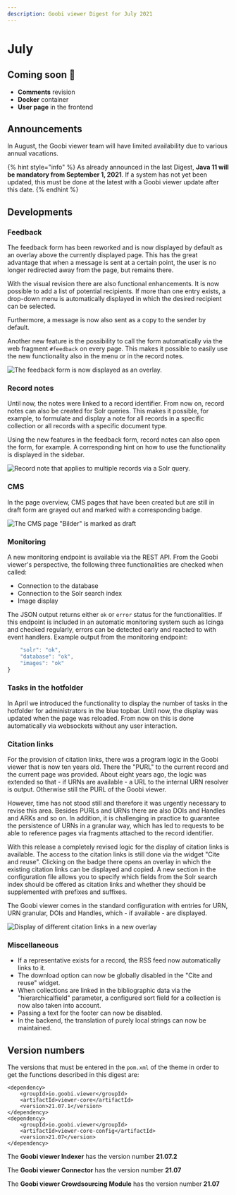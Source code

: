 ```yaml
---
description: Goobi viewer Digest for July 2021
---
```


# July

## Coming soon :rocket:&#x20;

* **Comments** revision
* **Docker** container
* **User page** in the frontend

## Announcements

In August, the Goobi viewer team will have limited availability due to various annual vacations.

{% hint style="info" %}
As already announced in the last Digest, **Java 11 will be mandatory from September 1, 2021**. If a system has not yet been updated, this must be done at the latest with a Goobi viewer update after this date.
{% endhint %}

## Developments&#x20;

### Feedback

The feedback form has been reworked and is now displayed by default as an overlay above the currently displayed page. This has the great advantage that when a message is sent at a certain point, the user is no longer redirected away from the page, but remains there.

With the visual revision there are also functional enhancements. It is now possible to add a list of potential recipients. If more than one entry exists, a drop-down menu is automatically displayed in which the desired recipient can be selected.&#x20;

Furthermore, a message is now also sent as a copy to the sender by default.&#x20;

Another new feature is the possibility to call the form automatically via the web fragment `#feedback` on every page. This makes it possible to easily use the new functionality also in the menu or in the record notes.

![The feedback form is now displayed as an overlay.](../.gitbook/assets/21\_07\_en\_feedback\_overlay.png)

### Record notes&#x20;

Until now, the notes were linked to a record identifier. From now on, record notes can also be created for Solr queries. This makes it possible, for example, to formulate and display a note for all records in a specific collection or all records with a specific document type.&#x20;

Using the new features in the feedback form, record notes can also open the form, for example. A corresponding hint on how to use the functionality is displayed in the sidebar.

![Record note that applies to multiple records via a Solr query.](../.gitbook/assets/21\_07\_en\_record\_note\_solr-query.png)

### CMS

In the page overview, CMS pages that have been created but are still in draft form are grayed out and marked with a corresponding badge.

![The CMS page "Bilder" is marked as draft](../.gitbook/assets/21\_07\_en\_cms\_page\_draft.png)

### Monitoring

A new monitoring endpoint is available via the REST API. From the Goobi viewer's perspective, the following three functionalities are checked when called:&#x20;

* Connection to the database
* Connection to the Solr search index
* Image display

The JSON output returns either `ok` or `error` status for the functionalities. If this endpoint is included in an automatic monitoring system such as Icinga and checked regularly, errors can be detected early and reacted to with event handlers. Example output from the monitoring endpoint:

```javascript
	"solr": "ok",
	"database": "ok",
	"images": "ok"
}
```

### Tasks in the hotfolder&#x20;

In April we introduced the functionality to display the number of tasks in the hotfolder for administrators in the blue topbar. Until now, the display was updated when the page was reloaded. From now on this is done automatically via websockets without any user interaction.

### Citation links

For the provision of citation links, there was a program logic in the Goobi viewer that is now ten years old. There the "PURL" to the current record and the current page was provided. About eight years ago, the logic was extended so that - if URNs are available - a URL to the internal URN resolver is output. Otherwise still the PURL of the Goobi viewer.&#x20;

However, time has not stood still and therefore it was urgently necessary to revise this area. Besides PURLs and URNs there are also DOIs and Handles and ARKs and so on. In addition, it is challenging in practice to guarantee the persistence of URNs in a granular way, which has led to requests to be able to reference pages via fragments attached to the record identifier.&#x20;

With this release a completely revised logic for the display of citation links is available. The access to the citation links is still done via the widget "Cite and reuse". Clicking on the badge there opens an overlay in which the existing citation links can be displayed and copied. A new section in the configuration file allows you to specify which fields from the Solr search index should be offered as citation links and whether they should be supplemented with prefixes and suffixes.&#x20;

The Goobi viewer comes in the standard configuration with entries for URN, URN granular, DOIs and Handles, which - if available - are displayed.

![Display of different citation links in a new overlay](../.gitbook/assets/21\_07\_en\_citationlinks.png)

### Miscellaneous

* If a representative exists for a record, the RSS feed now automatically links to it.&#x20;
* The download option can now be globally disabled in the "Cite and reuse" widget.
* When collections are linked in the bibliographic data via the "hierarchicalfield" parameter, a configured sort field for a collection is now also taken into account.
* Passing a text for the footer can now be disabled.
* In the backend, the translation of purely local strings can now be maintained.

## Version numbers&#x20;

The versions that must be entered in the `pom.xml` of the theme in order to get the functions described in this digest are:

```markup
<dependency>
    <groupId>io.goobi.viewer</groupId>
    <artifactId>viewer-core</artifactId>
    <version>21.07.1</version>
</dependency>
<dependency>
    <groupId>io.goobi.viewer</groupId>
    <artifactId>viewer-core-config</artifactId>
    <version>21.07</version>
</dependency>
```

The **Goobi viewer Indexer** has the version number **21.07.2**

The **Goobi viewer Connector** has the version number **21.07**

The **Goobi viewer Crowdsourcing Module** has the version number **21.07**
